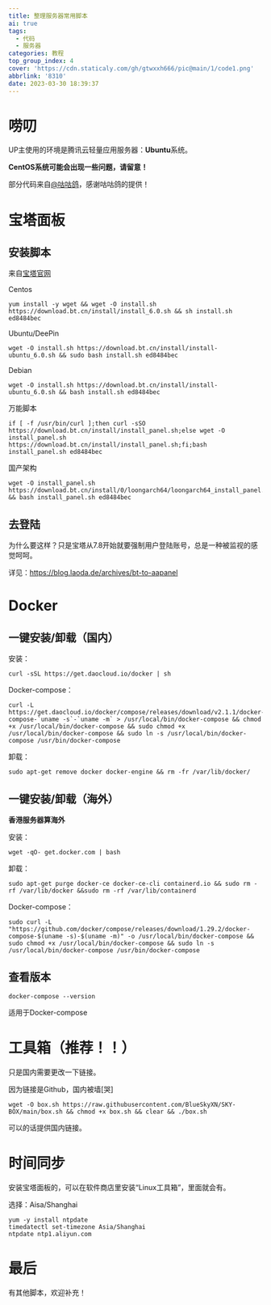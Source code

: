 ```yaml
---
title: 整理服务器常用脚本
ai: true
tags:
  - 代码
  - 服务器
categories: 教程
top_group_index: 4
cover: 'https://cdn.staticaly.com/gh/gtwxxh666/pic@main/1/code1.png'
abbrlink: '8310'
date: 2023-03-30 18:39:37
---
```

# 唠叨

UP主使用的环境是腾讯云轻量应用服务器：**Ubuntu**系统。

**CentOS系统可能会出现一些问题，请留意！**

部分代码来自[@咕咕鸽](https://blog.laoda.de/)，感谢咕咕鸽的提供！

# 宝塔面板

## 安装脚本

来自[宝塔官网](https://bt.cn)

Centos

```Shell
yum install -y wget && wget -O install.sh https://download.bt.cn/install/install_6.0.sh && sh install.sh ed8484bec
```
Ubuntu/DeePin
```Shell
wget -O install.sh https://download.bt.cn/install/install-ubuntu_6.0.sh && sudo bash install.sh ed8484bec
```
Debian
```Shell
wget -O install.sh https://download.bt.cn/install/install-ubuntu_6.0.sh && bash install.sh ed8484bec
```
万能脚本
```Shell
if [ -f /usr/bin/curl ];then curl -sSO https://download.bt.cn/install/install_panel.sh;else wget -O install_panel.sh https://download.bt.cn/install/install_panel.sh;fi;bash install_panel.sh ed8484bec
```

国产架构

```Shell
wget -O install_panel.sh https://download.bt.cn/install/0/loongarch64/loongarch64_install_panel.sh && bash install_panel.sh ed8484bec
```
## 去登陆

为什么要这样？只是宝塔从7.8开始就要强制用户登陆账号，总是一种被监视的感觉呵呵。

详见：https://blog.laoda.de/archives/bt-to-aapanel

# Docker

## 一键安装/卸载（国内）

安装：

```Shell
curl -sSL https://get.daocloud.io/docker | sh
```

Docker-compose：

```Shell
curl -L https://get.daocloud.io/docker/compose/releases/download/v2.1.1/docker-compose-`uname -s`-`uname -m` > /usr/local/bin/docker-compose && chmod +x /usr/local/bin/docker-compose && sudo chmod +x /usr/local/bin/docker-compose && sudo ln -s /usr/local/bin/docker-compose /usr/bin/docker-compose
```

卸载：

```Shell
sudo apt-get remove docker docker-engine && rm -fr /var/lib/docker/
```

## 一键安装/卸载（海外）

**香港服务器算海外**

安装：

```Shell
wget -qO- get.docker.com | bash
```

卸载：

```Shell
sudo apt-get purge docker-ce docker-ce-cli containerd.io && sudo rm -rf /var/lib/docker &&sudo rm -rf /var/lib/containerd
```

Docker-compose：

```Shell
sudo curl -L "https://github.com/docker/compose/releases/download/1.29.2/docker-compose-$(uname -s)-$(uname -m)" -o /usr/local/bin/docker-compose && sudo chmod +x /usr/local/bin/docker-compose && sudo ln -s /usr/local/bin/docker-compose /usr/bin/docker-compose
```

## 查看版本

```Shell
docker-compose --version
```

适用于Docker-compose

# 工具箱（推荐！！）

只是国内需要更改一下链接。

因为链接是Github，国内被墙[哭]

```Shell
wget -O box.sh https://raw.githubusercontent.com/BlueSkyXN/SKY-BOX/main/box.sh && chmod +x box.sh && clear && ./box.sh
```

可以的话提供国内链接。

# 时间同步

安装宝塔面板的，可以在软件商店里安装“Linux工具箱”，里面就会有。

选择：Aisa/Shanghai

```Shell
yum -y install ntpdate
timedatectl set-timezone Asia/Shanghai
ntpdate ntp1.aliyun.com
```

# 最后

有其他脚本，欢迎补充！